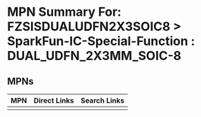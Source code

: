 



# MPN Summary For: FZSISDUALUDFN2X3SOIC8 > SparkFun-IC-Special-Function : DUAL_UDFN_2X3MM_SOIC-8

## MPNs
  

|MPN|Direct Links|Search Links|
| :--- | :--- | :--- |
||||
